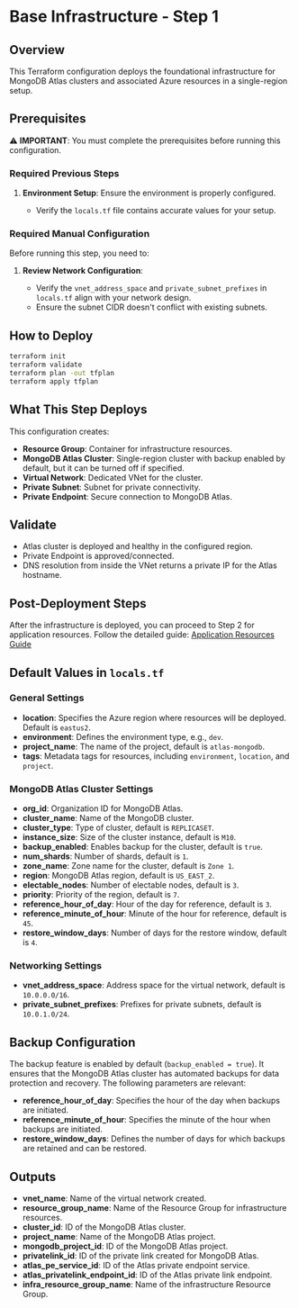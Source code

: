 # Base Infrastructure - Step 1

## Overview

This Terraform configuration deploys the foundational infrastructure for MongoDB Atlas clusters and associated Azure resources in a single-region setup.

## Prerequisites

⚠️ **IMPORTANT**: You must complete the prerequisites before running this configuration.

### Required Previous Steps

1. **Environment Setup**: Ensure the environment is properly configured.

   - Verify the `locals.tf` file contains accurate values for your setup.

### Required Manual Configuration

Before running this step, you need to:

1. **Review Network Configuration**:

   - Verify the `vnet_address_space` and `private_subnet_prefixes` in `locals.tf` align with your network design.
   - Ensure the subnet CIDR doesn't conflict with existing subnets.

## How to Deploy

```bash
terraform init
terraform validate
terraform plan -out tfplan
terraform apply tfplan
```

## What This Step Deploys

This configuration creates:

- **Resource Group**: Container for infrastructure resources.
- **MongoDB Atlas Cluster**: Single-region cluster with backup enabled by default, but it can be turned off if specified.
- **Virtual Network**: Dedicated VNet for the cluster.
- **Private Subnet**: Subnet for private connectivity.
- **Private Endpoint**: Secure connection to MongoDB Atlas.

## Validate

- Atlas cluster is deployed and healthy in the configured region.
- Private Endpoint is approved/connected.
- DNS resolution from inside the VNet returns a private IP for the Atlas hostname.

## Post-Deployment Steps

After the infrastructure is deployed, you can proceed to Step 2 for application resources.
Follow the detailed guide: [Application Resources Guide](../02-app-resources/readme.md)

## Default Values in `locals.tf`

### General Settings

- **location**: Specifies the Azure region where resources will be deployed. Default is `eastus2`.
- **environment**: Defines the environment type, e.g., `dev`.
- **project_name**: The name of the project, default is `atlas-mongodb`.
- **tags**: Metadata tags for resources, including `environment`, `location`, and `project`.

### MongoDB Atlas Cluster Settings

- **org_id**: Organization ID for MongoDB Atlas.
- **cluster_name**: Name of the MongoDB cluster.
- **cluster_type**: Type of cluster, default is `REPLICASET`.
- **instance_size**: Size of the cluster instance, default is `M10`.
- **backup_enabled**: Enables backup for the cluster, default is `true`.
- **num_shards**: Number of shards, default is `1`.
- **zone_name**: Zone name for the cluster, default is `Zone 1`.
- **region**: MongoDB Atlas region, default is `US_EAST_2`.
- **electable_nodes**: Number of electable nodes, default is `3`.
- **priority**: Priority of the region, default is `7`.
- **reference_hour_of_day**: Hour of the day for reference, default is `3`.
- **reference_minute_of_hour**: Minute of the hour for reference, default is `45`.
- **restore_window_days**: Number of days for the restore window, default is `4`.

### Networking Settings

- **vnet_address_space**: Address space for the virtual network, default is `10.0.0.0/16`.
- **private_subnet_prefixes**: Prefixes for private subnets, default is `10.0.1.0/24`.

## Backup Configuration

The backup feature is enabled by default (`backup_enabled = true`). It ensures that the MongoDB Atlas cluster has automated backups for data protection and recovery. The following parameters are relevant:

- **reference_hour_of_day**: Specifies the hour of the day when backups are initiated.
- **reference_minute_of_hour**: Specifies the minute of the hour when backups are initiated.
- **restore_window_days**: Defines the number of days for which backups are retained and can be restored.

## Outputs

- **vnet_name**: Name of the virtual network created.
- **resource_group_name**: Name of the Resource Group for infrastructure resources.
- **cluster_id**: ID of the MongoDB Atlas cluster.
- **project_name**: Name of the MongoDB Atlas project.
- **mongodb_project_id**: ID of the MongoDB Atlas project.
- **privatelink_id**: ID of the private link created for MongoDB Atlas.
- **atlas_pe_service_id**: ID of the Atlas private endpoint service.
- **atlas_privatelink_endpoint_id**: ID of the Atlas private link endpoint.
- **infra_resource_group_name**: Name of the infrastructure Resource Group.
